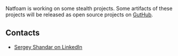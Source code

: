 Natfoam is working on some stealth projects. Some artifacts of these projects will be released as open source projects on [GutHub](http://github.com/natfoam).

## Contacts

- [Sergey Shandar on LinkedIn](https://www.linkedin.com/in/sergeyshandar/)
